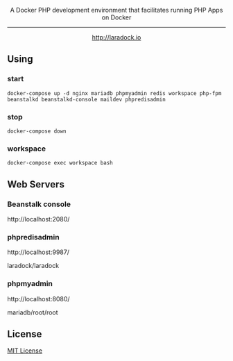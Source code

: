 <p align="center">A Docker PHP development environment that facilitates running PHP Apps on Docker</p>

---

<p align="center">
	<a href="http://laradock.io">
        http://laradock.io
	</a>
</p>

## Using

### start
    docker-compose up -d nginx mariadb phpmyadmin redis workspace php-fpm beanstalkd beanstalkd-console maildev phpredisadmin

### stop

    docker-compose down


### workspace

    docker-compose exec workspace bash



## Web Servers

### Beanstalk console

http://localhost:2080/

### phpredisadmin

http://localhost:9987/

laradock/laradock

### phpmyadmin

http://localhost:8080/

mariadb/root/root


## License

[MIT License](https://github.com/laradock/laradock/blob/master/LICENSE)
